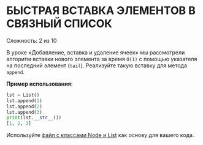 # БЫСТРАЯ ВСТАВКА ЭЛЕМЕНТОВ В СВЯЗНЫЙ СПИСОК

Сложность: 2 из 10

В уроке «Добавление, вставка и удаление ячеек» мы рассмотрели алгоритм вставки нового элемента за время `O(1)` с помощью указателя на последний элемент (`tail`). Реализуйте такую вставку для метода `append`.

**Пример использования**:

```python
lst = List()
lst.append(1)
lst.append(2)
lst.append(3)
print(lst.__str__())
[1, 2, 3]
```

Используйте [файл с классами Node и List](initial.py) как основу для вашего кода.